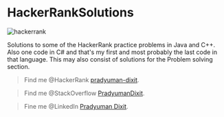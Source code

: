 # HackerRankSolutions
![hackerrank](https://user-images.githubusercontent.com/41565823/46145009-fcdf3100-c25e-11e8-9518-d0dbd3294e30.png)


Solutions to some of the HackerRank practice problems in Java and C++. Also one code in C# and that's my first and most probably the last code in that language. This may also consist of solutions for the Problem solving section.

>Find me @HackerRank    [pradyuman-dixit](https://www.hackerrank.com/pradyumandixit).

>Find me @StackOverflow [PradyumanDixit](https://stackoverflow.com/users/8850875/pradyuman-dixit?tab=profile).

>Fine me @LinkedIn [Pradyuman Dixit](https://www.linkedin.com/in/pradyuman-dixit/).

